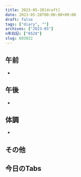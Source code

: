 ```yaml
---
title: 2023-05-28[draft]
date: 2023-05-28T00:00:00+09:00
draft: false
tags: ["diary", ""]
archives: ["2023-05"]
n年日記: ["0528"]
slug: 603022
---
```

## 午前
- 
## 午後
- 
## 体調
- 
## その他
## 今日のTabs